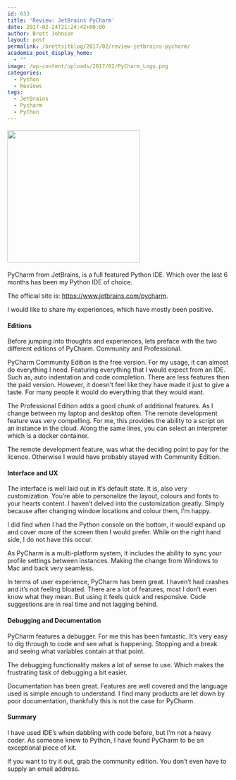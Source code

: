 ```yaml
---
id: 633
title: 'Review: JetBrains PyCharm'
date: 2017-02-24T21:24:42+00:00
author: Brett Johnson
layout: post
permalink: /brettsitblog/2017/02/review-jetbrains-pycharm/
academia_post_display_home:
  - ""
image: /wp-content/uploads/2017/02/PyCharm_Logo.png
categories:
  - Python
  - Reviews
tags:
  - JetBrains
  - Pycharm
  - Python
---
```

#### [<img class="alignnone size-medium wp-image-662" src="https://sdbrett.com/BrettsITBlog/wp-content/uploads/2017/02/PyCharm_Logo-300x300.png" alt="" width="300" height="300" srcset="https://sdbrett.com/assets/images2017/02/PyCharm_Logo-300x300.png 300w, https://sdbrett.com/assets/images2017/02/PyCharm_Logo-150x150.png 150w, https://sdbrett.com/assets/images2017/02/PyCharm_Logo-260x260.png 260w, https://sdbrett.com/assets/images2017/02/PyCharm_Logo.png 400w" sizes="(max-width: 300px) 100vw, 300px" />](https://sdbrett.com/BrettsITBlog/wp-content/uploads/2017/02/PyCharm_Logo.png)

PyCharm from JetBrains, is a full featured Python IDE. Which over the last 6 months has been my Python IDE of choice.

The official site is: <https://www.jetbrains.com/pycharm>.

I would like to share my experiences, which have mostly been positive.

#### Editions

Before jumping into thoughts and experiences, lets preface with the two different editions of PyCharm. Community and Professional.

PyCharm Community Edition is the free version. For my usage, it can almost do everything I need. Featuring everything that I would expect from an IDE. Such as, auto indentation and code completion. There are less features then the paid version. However, it doesn&#8217;t feel like they have made it just to give a taste. For many people it would do everything that they would want.

The Professional Edition adds a good chunk of additional features. As I change between my laptop and desktop often. The remote development feature was very compelling. For me, this provides the ability to a script on an instance in the cloud. Along the same lines, you can select an interpreter which is a docker container.

The remote development feature, was what the deciding point to pay for the licence. Otherwise I would have probably stayed with Community Edition.

#### Interface and UX

The interface is well laid out in it&#8217;s default state. It is, also very customization. You&#8217;re able to personalize the layout, colours and fonts to your hearts content. I haven&#8217;t delved into the customization greatly. Simply because after changing window locations and colour them, I&#8217;m happy.

I did find when I had the Python console on the bottom, it would expand up and cover more of the screen then I would prefer. While on the right hand side, I do not have this occur.

As PyCharm is a multi-platform system, it includes the ability to sync your profile settings between instances. Making the change from Windows to Mac and back very seamless.

In terms of user experience, PyCharm has been great. I haven&#8217;t had crashes and it&#8217;s not feeling bloated. There are a lot of features, most I don&#8217;t even know what they mean. But using it feels quick and responsive. Code suggestions are in real time and not lagging behind.

#### Debugging and Documentation

PyCharm features a debugger. For me this has been fantastic. It&#8217;s very easy to dig through to code and see what is happening. Stopping and a break and seeing what variables contain at that point.

The debugging functionality makes a lot of sense to use. Which makes the frustrating task of debugging a bit easier.

Documentation has been great. Features are well covered and the language used is simple enough to understand. I find many products are let down by poor documentation, thankfully this is not the case for PyCharm.

#### Summary

I have used IDE&#8217;s when dabbling with code before, but I&#8217;m not a heavy coder. As someone knew to Python, I have found PyCharm to be an exceptional piece of kit.

If you want to try it out, grab the community edition. You don&#8217;t even have to supply an email address.